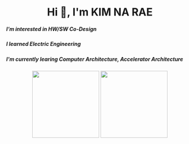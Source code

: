 <h1 align="center">Hi 👋, I'm KIM NA RAE</h1>

##### I’m interested in HW/SW Co-Design
##### I learned Electric Engineering 
##### I'm currently learing Computer Architecture, Accelerator Architecture
<!---
wing0529/wing0529 is a ✨ special ✨ repository because its `README.md` (this file) appears on your GitHub profile.
You can click the Preview link to take a look at your changes.
--->
<div align="center">
  <img src="https://github-readme-stats.vercel.app/api/top-langs/?username=wing0529&layout=compact&theme=dracula" height="180" />
  <img src="https://github-readme-stats.vercel.app/api?username=wing0529&show_icons=true&theme=radical" height="180" />
</div>

